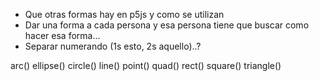 - Que otras formas hay en p5js y como se utilizan
- Dar una forma a cada persona y esa persona tiene que buscar como hacer esa forma...
- Separar numerando (1s esto, 2s aquello)..?


arc()
ellipse()
circle()
line()
point()
quad()
rect()
square()
triangle()